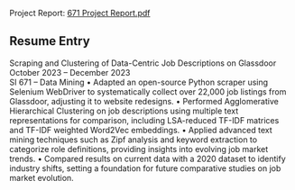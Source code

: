 
Project Report: [671 Project Report.pdf](https://github.com/Unusuala1l2e3x4/Glassdoor-Scraping-Clustering-Data-Centric-Jobs/blob/main/671%20Project%20Report.pdf)

## Resume Entry
Scraping and Clustering of Data-Centric Job Descriptions on Glassdoor\
October 2023 – December 2023\
SI 671 – Data Mining
•	Adapted an open-source Python scraper using Selenium WebDriver to systematically collect over 22,000 job listings from Glassdoor, adjusting it to website redesigns.
•	Performed Agglomerative Hierarchical Clustering on job descriptions using multiple text representations for comparison, including LSA-reduced TF-IDF matrices and TF-IDF weighted Word2Vec embeddings.
•	Applied advanced text mining techniques such as Zipf analysis and keyword extraction to categorize role definitions, providing insights into evolving job market trends.
•	Compared results on current data with a 2020 dataset to identify industry shifts, setting a foundation for future comparative studies on job market evolution.

